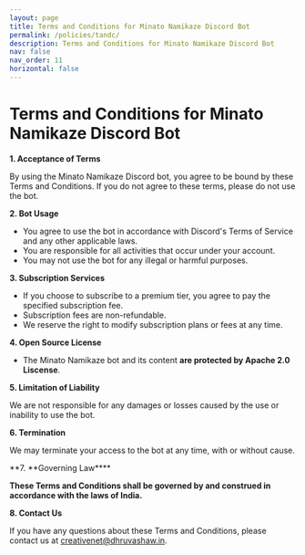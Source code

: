 ```yaml
---
layout: page
title: Terms and Conditions for Minato Namikaze Discord Bot
permalink: /policies/tandc/
description: Terms and Conditions for Minato Namikaze Discord Bot
nav: false
nav_order: 11
horizontal: false
---
```


# Terms and Conditions for Minato Namikaze Discord Bot

**1. Acceptance of Terms**

By using the Minato Namikaze Discord bot, you agree to be bound by these Terms and Conditions. If you do not agree to these terms, please do not use the bot.

**2. Bot Usage**

- You agree to use the bot in accordance with Discord's Terms of Service and any other applicable laws.
- You are responsible for all activities that occur under your account.
- You may not use the bot for any illegal or harmful purposes.

**3. Subscription Services**

- If you choose to subscribe to a premium tier, you agree to pay the specified subscription fee.
- Subscription fees are non-refundable.
- We reserve the right to modify subscription plans or fees at any time.

**4. Open Source License**

- The Minato Namikaze bot and its content **are protected by Apache 2.0 Liscense**.

**5. Limitation of Liability**

We are not responsible for any damages or losses caused by the use or inability to use the bot.

**6. Termination**

We may terminate your access to the bot at any time, with or without cause.

**7. **Governing Law\*\*\*\*

**These Terms and Conditions shall be governed by and construed in accordance with the laws of India.**

**8. Contact Us**

If you have any questions about these Terms and Conditions, please contact us at creativenet@dhruvashaw.in.
